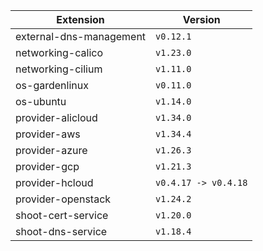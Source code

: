 | Extension      |  Version | 
| ----------- | ----------- |
|external-dns-management|```v0.12.1```|
|networking-calico|```v1.23.0```|
|networking-cilium|```v1.11.0```|
|os-gardenlinux|```v0.11.0```|
|os-ubuntu|```v1.14.0```|
|provider-alicloud|```v1.34.0```|
|provider-aws|```v1.34.4```|
|provider-azure|```v1.26.3```|
|provider-gcp|```v1.21.3```|
|provider-hcloud|```v0.4.17 -> v0.4.18```|
|provider-openstack|```v1.24.2```|
|shoot-cert-service|```v1.20.0```|
|shoot-dns-service|```v1.18.4```|
